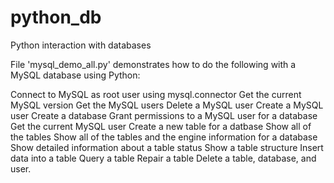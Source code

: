 # python_db
Python interaction with databases


File 'mysql_demo_all.py' demonstrates how to do the following with a MySQL database using Python:

Connect to MySQL as root user using mysql.connector
Get the current MySQL version
Get the MySQL users
Delete a MySQL user
Create a MySQL user
Create a database
Grant permissions to a MySQL user for a database
Get the current MySQL user
Create a new table for a datbase
Show all of the tables
Show all of the tables and the engine information for a database
Show detailed information about a table status
Show a table structure
Insert data into a table
Query a table
Repair a table
Delete a table, database, and user. 
